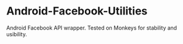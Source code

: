 Android-Facebook-Utilities
==========================

Android Facebook API wrapper. Tested on Monkeys for stability and usibility.